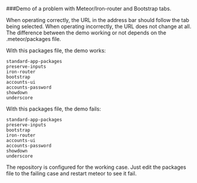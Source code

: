###Demo of a problem with Meteor/Iron-router and Bootstrap tabs. 

When operating correctly, the URL in the address bar should follow the tab being selected. When operating incorrectly, the URL does not change at all. The difference between the demo working or not depends on the .meteor/packages file.

With this packages file, the demo works:

	standard-app-packages
	preserve-inputs
	iron-router
	bootstrap
	accounts-ui
	accounts-password
	showdown
	underscore

With this packages file, the demo fails:

	standard-app-packages
	preserve-inputs
	bootstrap
	iron-router
	accounts-ui
	accounts-password
	showdown
	underscore

The repository is configured for the working case. Just edit the packages file to the failing case and restart meteor to see it fail.
